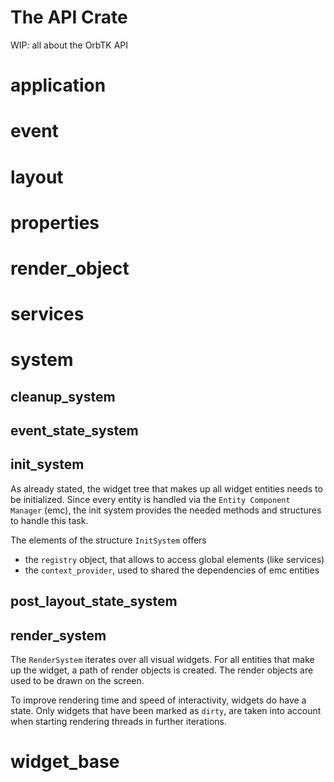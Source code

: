 # The API Crate

WIP: all about the OrbTK API

# application
# event
# layout
# properties

# render_object

# services

# system
## cleanup_system
## event_state_system

## init_system
As already stated, the widget tree that makes up all widget entities
needs to be initialized.  Since every entity is handled via the `Entity
Component Manager` (emc), the init system provides the needed
methods and structures to handle this task.

The elements of the structure `InitSystem` offers

* the `registry` object, that allows to access global elements (like services)
* the `context_provider`, used to shared the dependencies of emc entities

## post_layout_state_system

## render_system
The `RenderSystem` iterates over all visual widgets. For all entities
that make up the widget, a path of render objects is created.
The render objects are used to be drawn on the screen.

To improve rendering time and speed of interactivity, widgets do have a state.
Only widgets that have been marked as `dirty`, are taken into account
when starting rendering threads in further iterations.

# widget_base
